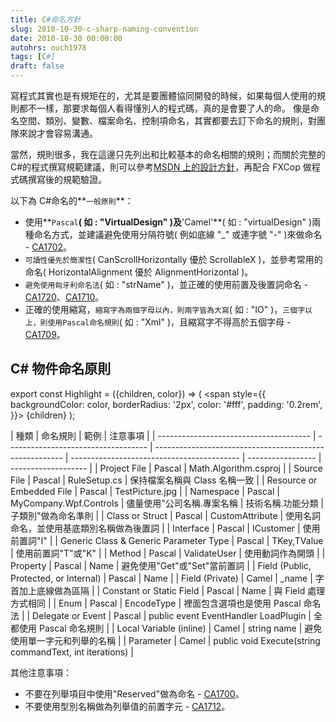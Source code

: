 ```yaml
---
title: C#命名方針
slug: 2010-10-30-c-sharp-naming-convention
date: 2010-10-30 00:00:00
autohrs: ouch1978
tags: [C#]
draft: false
---
```


寫程式其實也是有規矩在的，尤其是要團體協同開發的時候，如果每個人使用的規則都不一樣，那要求每個人看得懂別人的程式碼，真的是會要了人的命。
像是命名空間、類別、變數、檔案命名、控制項命名，其實都要去訂下命名的規則，對團隊來說才會容易溝通。

當然，規則很多，我在這邊只先列出和比較基本的命名相關的規則；而關於完整的 C#的程式撰寫規範建議，則可以參考[MSDN 上的設計方針](http://msdn.microsoft.com/zh-tw/library/ms229042.aspx)，再配合 FXCop 做程式碼撰寫後的規範驗證。

以下為 C#命名的**`一般原則`**：

- 使用**`Pascal`**( 如 : "VirtualDesign" )及**'Camel'**( 如 : "virtualDesign" )兩種命名方式，並建議避免使用分隔符號( 例如底線 "\_" 或連字號 "-" )來做命名 - [CA1702](<http://msdn.microsoft.com/library/bb264474(VS.100).aspx>)。
- `可讀性優先於簡潔性`( CanScrollHorizontally 優於 ScrollableX )，並參考常用的命名( HorizontalAlignment 優於 AlignmentHorizontal )。
- `避免使用匈牙利命名法`( 如 : "strName" )，並正確的使用前置及後置詞命名 - [CA1720](<http://msdn.microsoft.com/library/bb531486(VS.100).aspx>)、[CA1710](http://msdn.microsoft.com/zh-tw/library/ms182244.aspx)。
- 正確的使用縮寫，`縮寫字為兩個字母以內，則兩字皆為大寫`( 如 : "IO" )，`三個字以上，則使用Pascal命名規則`( 如 : "Xml" )，且縮寫字不得高於五個字母 - [CA1709](<http://msdn.microsoft.com/library/ms182240(VS.100).aspx>)。

## C# 物件命名原則

export const Highlight = ({children, color}) => (
  <span
    style={{
      backgroundColor: color,
      borderRadius: '2px',
      color: '#fff',
      padding: '0.2rem',
    }}>
    {children}
  </span>
);

| 種類                                   | 命名規則                            | 範例                                                    | 注意事項                                   |
| -------------------------------------- | ----------------------------------- | ------------------------------------------------------- | ------------------------------------------ | ----------------- | ------------------- |
| Project File                           | <Highlight color="#9bbb59">Pascal</Highlight> | Math.Algorithm.csproj                                   |
| Source File                            | <Highlight color="#9bbb59">Pascal</Highlight> | RuleSetup.cs                                            | 保持檔案名稱與 Class 名稱一致              |
| Resource or Embedded File              | <Highlight color="#9bbb59">Pascal</Highlight> | TestPicture.jpg                                         |
| Namespace                              | <Highlight color="#9bbb59">Pascal</Highlight> | MyCompany.Wpf.Controls                                  | 儘量使用"公司名稱.專案名稱                 | 技術名稱.功能分類 | 子類別"做為命名準則 |
| Class or Struct                        | <Highlight color="#9bbb59">Pascal</Highlight> | CustomAttribute                                         | 使用名詞命名，並使用基底類別名稱做為後置詞 |
| Interface                              | <Highlight color="#9bbb59">Pascal</Highlight> | ICustomer                                               | 使用前置詞"I"                              |
| Generic Class & Generic Parameter Type | <Highlight color="#9bbb59">Pascal</Highlight> | TKey,TValue                                             | 使用前置詞"T"或"K"                         |
| Method                                 | <Highlight color="#9bbb59">Pascal</Highlight> | ValidateUser                                            | 使用動詞作為開頭                           |
| Property                               | <Highlight color="#9bbb59">Pascal</Highlight> | Name                                                    | 避免使用"Get"或"Set"當前置詞               |
| Field (Public, Protected, or Internal) | <Highlight color="#9bbb59">Pascal</Highlight> | Name                                                    |
| Field (Private)                        | <Highlight color="#809ec2">Camel</Highlight>  | \_name                                                  | 字首加上底線做為區隔                       |
| Constant or Static Field               | <Highlight color="#9bbb59">Pascal</Highlight> | Name                                                    | 與 Field 處理方式相同                      |
| Enum                                   | <Highlight color="#9bbb59">Pascal</Highlight> | EncodeType                                              | 裡面包含選項也是使用 Pascal 命名法         |
| Delegate or Event                      | <Highlight color="#9bbb59">Pascal</Highlight> | public event EventHandler LoadPlugin                    | 全都使用 Pascal 命名規則                   |
| Local Variable (inline)                | <Highlight color="#809ec2">Camel</Highlight>  | string name                                             | 避免使用單一字元和列舉的名稱               |
| Parameter                              | <Highlight color="#809ec2">Camel</Highlight>  | public void Execute(string commandText, int iterations) |

其他注意事項：

- 不要在列舉項目中使用"Reserved"做為命名 - [CA1700](http://msdn.microsoft.com/zh-tw/library/ms182236.aspx)。
- 不要使用型別名稱做為列舉值的前置字元 - [CA1712](http://msdn.microsoft.com/zh-tw/library/ms182237.aspx)。
